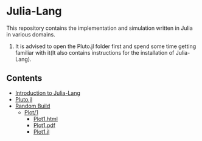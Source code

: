 # Julia-Lang

This repository contains the implementation and simulation written in Julia in various domains.

1. It is advised to open the Pluto.jl folder first and spend some time getting familiar with it(It also contains instructions for the installation of Julia-Lang).



 ## Contents

- [Introduction to Julia-Lang](#a-introduction-to-julia-lang)
- [Pluto.jl](#b-plutojl)
- [Random Build](#c-random-build)
  - [Plot/1](#c1-plot1)
    - [Plot1.html](#c11-plot1html)
    - [Plot1.pdf](#c12-plot1pdf)
    - [Plot1.jl](#c13-plot1jl)

